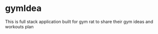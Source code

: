# gymIdea
This is full stack application built for gym rat to share their gym ideas and workouts plan

